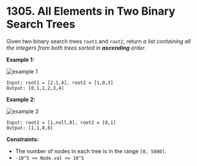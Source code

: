 # 1305. All Elements in Two Binary Search Trees

Given two binary search trees `root1` and `root2`, return *a list containing all the integers from both trees sorted in **ascending** order*.

**Example 1:**

![example 1](https://assets.leetcode.com/uploads/2019/12/18/q2-e1.png)

```()
Input: root1 = [2,1,4], root2 = [1,0,3]
Output: [0,1,1,2,3,4]
```

**Example 2:**

![example 2](https://assets.leetcode.com/uploads/2019/12/18/q2-e5-.png)

```()
Input: root1 = [1,null,8], root2 = [8,1]
Output: [1,1,8,8]
```

**Constraints:**

- The number of nodes in each tree is in the range `[0, 5000]`.
- `-10^5 <= Node.val <= 10^5`
